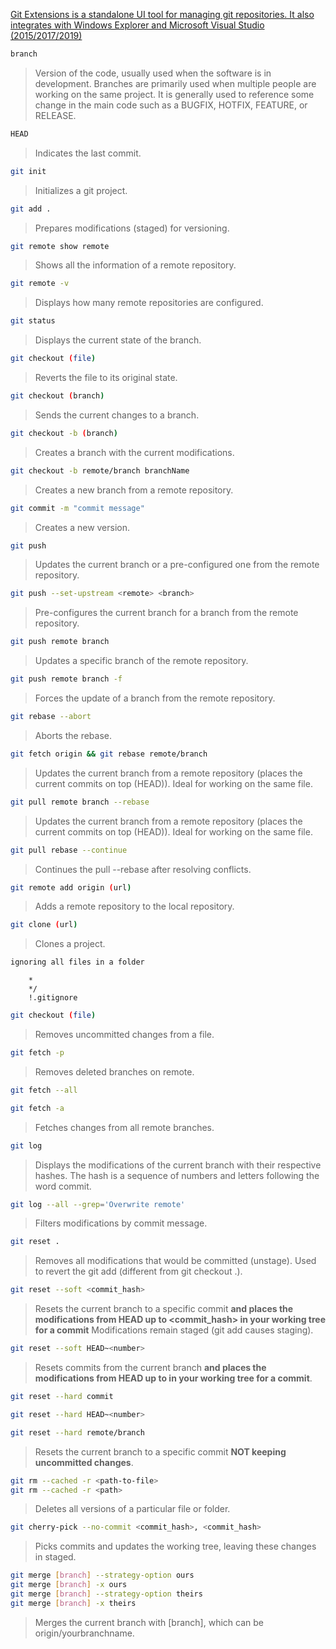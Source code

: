 [Git Extensions is a standalone UI tool for managing git repositories. It also integrates with Windows Explorer and Microsoft Visual Studio (2015/2017/2019)](https://github.com/gitextensions/gitextensions)

```bash
branch
```

> Version of the code, usually used when the software is in development. Branches are primarily used when multiple people are working on the same project. It is generally used to reference some change in the main code such as a BUGFIX, HOTFIX, FEATURE, or RELEASE.

```bash
HEAD
```

> Indicates the last commit.

```bash
git init
```

> Initializes a git project.

```bash
git add .
```

> Prepares modifications (staged) for versioning.

```bash
git remote show remote
```

> Shows all the information of a remote repository.

```bash
git remote -v
```

> Displays how many remote repositories are configured.

```bash
git status
```

> Displays the current state of the branch.

```bash
git checkout (file)
```

> Reverts the file to its original state.

```bash
git checkout (branch)
```

> Sends the current changes to a branch.

```bash
git checkout -b (branch)
```

> Creates a branch with the current modifications.

```bash
git checkout -b remote/branch branchName
```

> Creates a new branch from a remote repository.

```bash
git commit -m "commit message"
```

> Creates a new version.

```bash
git push
```

> Updates the current branch or a pre-configured one from the remote repository.

```bash
git push --set-upstream <remote> <branch>
```

> Pre-configures the current branch for a branch from the remote repository.

```bash
git push remote branch
```

> Updates a specific branch of the remote repository.

```bash
git push remote branch -f
```

> Forces the update of a branch from the remote repository.

```bash
git rebase --abort
```

> Aborts the rebase.

```bash
git fetch origin && git rebase remote/branch
```

> Updates the current branch from a remote repository (places the current commits on top (HEAD)).
> Ideal for working on the same file.

```bash
git pull remote branch --rebase
```

> Updates the current branch from a remote repository (places the current commits on top (HEAD)).
> Ideal for working on the same file.

```bash
git pull rebase --continue
```

> Continues the pull --rebase after resolving conflicts.

```bash
git remote add origin (url)
```

> Adds a remote repository to the local repository.

```bash
git clone (url)
```

> Clones a project.

```bash
ignoring all files in a folder
```

> 
        *
        */
        !.gitignore

```bash
git checkout (file)
```

> Removes uncommitted changes from a file.

```bash
git fetch -p
```

> Removes deleted branches on remote.

```bash
git fetch --all
```

```bash
git fetch -a
```

> Fetches changes from all remote branches.

```bash
git log
```

> Displays the modifications of the current branch with their respective hashes.
> The hash is a sequence of numbers and letters following the word commit.

```bash
git log --all --grep='Overwrite remote'
```

> Filters modifications by commit message.

```bash
git reset .
```

> Removes all modifications that would be committed (unstage).
> Used to revert the git add (different from git checkout .).

```bash
git reset --soft <commit_hash>
```

> Resets the current branch to a specific commit
> **and places the modifications from HEAD up to <commit_hash> in your working tree for a commit**
> Modifications remain staged (git add causes staging).

```bash
git reset --soft HEAD~<number>
```

> Resets <number> commits from the current branch
> **and places the modifications from HEAD up to <number> in your working tree for a commit**.


```bash
git reset --hard commit
```

```bash
git reset --hard HEAD~<number>
```

```bash
git reset --hard remote/branch
```

> Resets the current branch to a specific commit **NOT keeping uncommitted changes**.

```bash
git rm --cached -r <path-to-file>
git rm --cached -r <path>
```

> Deletes all versions of a particular file or folder.

```bash
git cherry-pick --no-commit <commit_hash>, <commit_hash>
```

> Picks commits and updates the working tree, leaving these changes in staged.

```bash
git merge [branch] --strategy-option ours
git merge [branch] -x ours
git merge [branch] --strategy-option theirs
git merge [branch] -x theirs
```

> Merges the current branch with [branch], which can be origin/yourbranchname.
